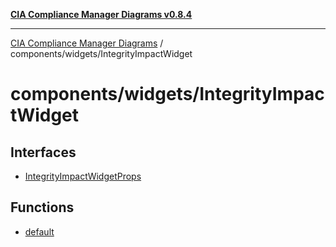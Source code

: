 [**CIA Compliance Manager Diagrams v0.8.4**](../../../README.md)

***

[CIA Compliance Manager Diagrams](../../../modules.md) / components/widgets/IntegrityImpactWidget

# components/widgets/IntegrityImpactWidget

## Interfaces

- [IntegrityImpactWidgetProps](interfaces/IntegrityImpactWidgetProps.md)

## Functions

- [default](functions/default.md)
